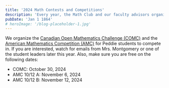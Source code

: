 ```yaml
---
title: '2024 Math Contests and Competitions'
description: 'Every year, the Math Club and our faculty advisors organize multiple math contests for Peddie students to compete in.'
pubDate: 'Jan 1 1864'
# heroImage: '/blog-placeholder-1.jpg'
---
```


We organize the [Canadian Open Mathematics Challenge (COMC)](https://cms.math.ca/competitions/comc/comc2024/) and the [American Mathematics Competition (AMC)](https://maa.org/student-programs/amc/) for Peddie students to compete in. If you are interested, watch for emails from Mrs. Montgomery or one of the student leaders later this year. Also, make sure you are free on the following dates:
 * COMC: October 30, 2024
 * AMC 10/12 A: November 6, 2024
 * AMC 10/12 B: November 12, 2024
